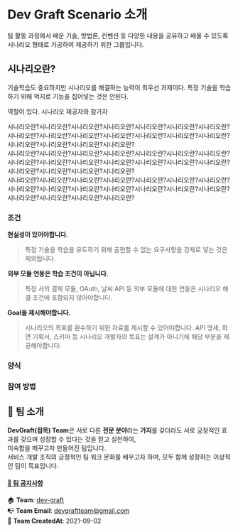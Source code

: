 
# Dev Graft Scenario 소개
팀 활동 과정에서 배운 기술, 방법론, 컨벤션 등 다양한 내용을 공유하고 배울 수 있도록 시나리오 형태로 가공하여 제공하기 위한 그룹입니다.



## 시나리오란?
기술학습도 중요하지만 시나리오를 해결하는 능력이 최우선 과제이다.
특정 기술을 학습하기 위해 억지로 기능을 집어넣는 것은 안된다.

역할이 있다. 시나리오 제공자와 참가자

시나리오란?시나리오란?시나리오란?시나리오란?시나리오란?시나리오란?시나리오란?시나리오란?시나리오란?시나리오란?시나리오란?시나리오란?시나리오란?시나리오란?시나리오란?시나리오란?시나리오란?시나리오란?  
시나리오란?시나리오란?시나리오란?시나리오란?시나리오란?시나리오란?시나리오란?시나리오란?시나리오란?시나리오란?시나리오란?시나리오란?시나리오란?시나리오란?시나리오란?시나리오란?시나리오란?시나리오란?  
시나리오란?시나리오란?시나리오란?시나리오란?시나리오란?시나리오란?시나리오란?시나리오란?시나리오란?시나리오란?시나리오란?시나리오란?시나리오란?시나리오란?시나리오란?시나리오란?시나리오란?시나리오란?

### 조건

**현실성이 있어야합니다.**
> 특정 기술을 학습을 유도하기 위해 출현할 수 없는 요구사항을 강제로 넣는 것은 제외됩니다.

**외부 모듈 연동은 학습 조건이 아닙니다.**
> 특정 사의 결제 모듈, OAuth, 날씨 API 등 외부 모듈에 대한 연동은 시나리오 해결 조건에 포함되지 않아야합니다.

**Goal을 제시해야합니다.**
> 시나리오의 목표를 완수하기 위한 자료를 제시할 수 있어야합니다.
> API 명세, 화면 기획서, 스키마 등 시나리오 개발자의 목표는 설계가 아니기에 해당 부분을 제공해야합니다.

### 양식

### 참여 방법


## 📖️️ 팀 소개

**DevGraft(접목) Team**은 서로 다른 **전문 분야**라는 **가지**를 갖더라도 서로 긍정적인 효과를 갖으며 성장할 수 있다는 것을 믿고 실천하여, <br>미숙함을 메꾸고자  만들어진 팀입니다.<br>
서비스 개발 조직의 긍정적인 팀 워크 문화를 배우고자 하며, 모두 함께 성장하는 이상적인 팀이 목표입니다.

#### [📌 팀 공지사항](https://github.com/dev-graft/.github/wiki/%ED%8C%80-%EA%B3%B5%EC%A7%80%EC%82%AC%ED%95%AD)

:house: **Team**: [dev-graft](https://github.com/dev-graft)  
📭 **Team Email**: devgraftteam@gmail.com <br>
🎂 **Team CreatedAt**: 2021-09-02 <br> 


